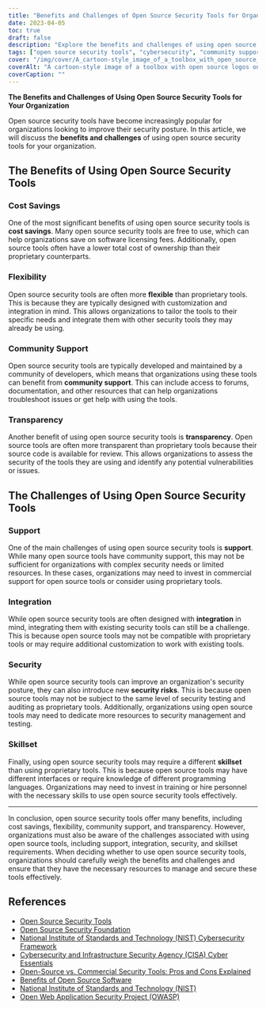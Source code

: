 ```yaml
---
title: "Benefits and Challenges of Open Source Security Tools for Organizations"
date: 2023-04-05
toc: true
draft: false
description: "Explore the benefits and challenges of using open source security tools to improve your organization's security posture."
tags: ["open source security tools", "cybersecurity", "community support", "transparency", "cost savings", "flexibility", "proprietary tools", "security risks", "skillset", "software licensing fees", "total cost of ownership", "commercial support", "programming languages", "integration", "security teswting", "auditing", "NIST", "CISA", "OWASP", "National Institute of Standards and Technology"]
cover: "/img/cover/A_cartoon-style_image_of_a_toolbox_with_open_source_logos.png"
coverAlt: "A cartoon-style image of a toolbox with open source logos on each tool, along with a shield with a lock in the center to represent cybersecurity, all on a background with binary code."
coverCaption: ""
---
```


**The Benefits and Challenges of Using Open Source Security Tools for Your Organization**

Open source security tools have become increasingly popular for organizations looking to improve their security posture. In this article, we will discuss the **benefits and challenges** of using open source security tools for your organization.

## The Benefits of Using Open Source Security Tools

### Cost Savings

One of the most significant benefits of using open source security tools is **cost savings**. Many open source security tools are free to use, which can help organizations save on software licensing fees. Additionally, open source tools often have a lower total cost of ownership than their proprietary counterparts.

### Flexibility

Open source security tools are often more **flexible** than proprietary tools. This is because they are typically designed with customization and integration in mind. This allows organizations to tailor the tools to their specific needs and integrate them with other security tools they may already be using.

### Community Support

Open source security tools are typically developed and maintained by a community of developers, which means that organizations using these tools can benefit from **community support**. This can include access to forums, documentation, and other resources that can help organizations troubleshoot issues or get help with using the tools.

### Transparency

Another benefit of using open source security tools is **transparency**. Open source tools are often more transparent than proprietary tools because their source code is available for review. This allows organizations to assess the security of the tools they are using and identify any potential vulnerabilities or issues.

## The Challenges of Using Open Source Security Tools

### Support

One of the main challenges of using open source security tools is **support**. While many open source tools have community support, this may not be sufficient for organizations with complex security needs or limited resources. In these cases, organizations may need to invest in commercial support for open source tools or consider using proprietary tools.

### Integration

While open source security tools are often designed with **integration** in mind, integrating them with existing security tools can still be a challenge. This is because open source tools may not be compatible with proprietary tools or may require additional customization to work with existing tools.

### Security

While open source security tools can improve an organization's security posture, they can also introduce new **security risks**. This is because open source tools may not be subject to the same level of security testing and auditing as proprietary tools. Additionally, organizations using open source tools may need to dedicate more resources to security management and testing.

### Skillset

Finally, using open source security tools may require a different **skillset** than using proprietary tools. This is because open source tools may have different interfaces or require knowledge of different programming languages. Organizations may need to invest in training or hire personnel with the necessary skills to use open source security tools effectively.

______

In conclusion, open source security tools offer many benefits, including cost savings, flexibility, community support, and transparency. However, organizations must also be aware of the challenges associated with using open source tools, including support, integration, security, and skillset requirements. When deciding whether to use open source security tools, organizations should carefully weigh the benefits and challenges and ensure that they have the necessary resources to manage and secure these tools effectively.

## References

- [Open Source Security Tools](https://opensource.com/tags/security)
- [Open Source Security Foundation](https://openSSF.org/)
- [National Institute of Standards and Technology (NIST) Cybersecurity Framework](https://www.nist.gov/cyberframework)
- [Cybersecurity and Infrastructure Security Agency (CISA) Cyber Essentials](https://www.cisa.gov/cyber-essentials)
- [Open-Source vs. Commercial Security Tools: Pros and Cons Explained](https://simeononsecurity.com/articles/the-advantages-and-disadvantages-of-using-open-source-software-vs.-commercial-security-tools/)
- [Benefits of Open Source Software](https://opensource.com/resources/what-open-source)
- [National Institute of Standards and Technology (NIST)](https://www.nist.gov/)
- [Open Web Application Security Project (OWASP)](https://owasp.org/)



